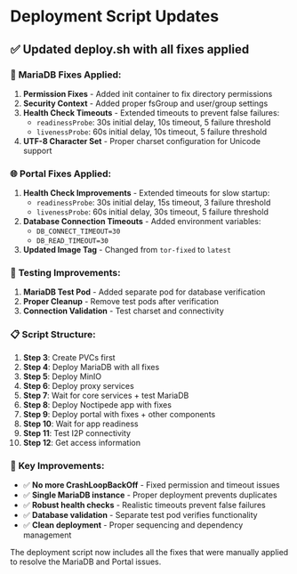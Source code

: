# Deployment Script Updates

## ✅ **Updated deploy.sh with all fixes applied**

### 🔧 **MariaDB Fixes Applied:**
1. **Permission Fixes** - Added init container to fix directory permissions
2. **Security Context** - Added proper fsGroup and user/group settings
3. **Health Check Timeouts** - Extended timeouts to prevent false failures:
   - `readinessProbe`: 30s initial delay, 10s timeout, 5 failure threshold
   - `livenessProbe`: 60s initial delay, 10s timeout, 5 failure threshold
4. **UTF-8 Character Set** - Proper charset configuration for Unicode support

### 🌐 **Portal Fixes Applied:**
1. **Health Check Improvements** - Extended timeouts for slow startup:
   - `readinessProbe`: 30s initial delay, 15s timeout, 3 failure threshold  
   - `livenessProbe`: 60s initial delay, 30s timeout, 5 failure threshold
2. **Database Connection Timeouts** - Added environment variables:
   - `DB_CONNECT_TIMEOUT=30`
   - `DB_READ_TIMEOUT=30`
3. **Updated Image Tag** - Changed from `tor-fixed` to `latest`

### 🧪 **Testing Improvements:**
1. **MariaDB Test Pod** - Added separate pod for database verification
2. **Proper Cleanup** - Remove test pods after verification
3. **Connection Validation** - Test charset and connectivity

### 📋 **Script Structure:**
1. **Step 3**: Create PVCs first
2. **Step 4**: Deploy MariaDB with all fixes
3. **Step 5**: Deploy MinIO
4. **Step 6**: Deploy proxy services  
5. **Step 7**: Wait for core services + test MariaDB
6. **Step 8**: Deploy Noctipede app with fixes
7. **Step 9**: Deploy portal with fixes + other components
8. **Step 10**: Wait for app readiness
9. **Step 11**: Test I2P connectivity
10. **Step 12**: Get access information

### 🎯 **Key Improvements:**
- ✅ **No more CrashLoopBackOff** - Fixed permission and timeout issues
- ✅ **Single MariaDB instance** - Proper deployment prevents duplicates
- ✅ **Robust health checks** - Realistic timeouts prevent false failures
- ✅ **Database validation** - Separate test pod verifies functionality
- ✅ **Clean deployment** - Proper sequencing and dependency management

The deployment script now includes all the fixes that were manually applied to resolve the MariaDB and Portal issues.
